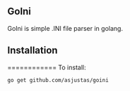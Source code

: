 ## GoIni
GoIni is simple .INI file parser in golang.

## Installation
============
To install:

    go get github.com/asjustas/goini 
